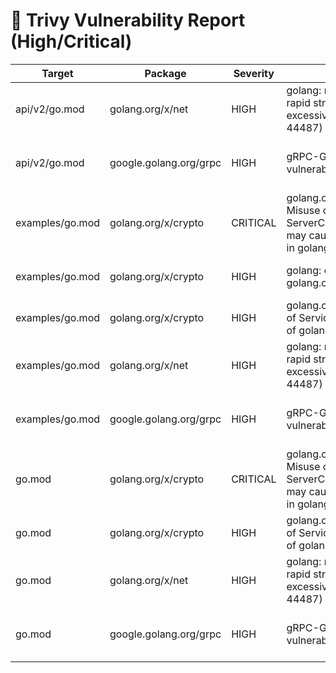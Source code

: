 # 🚨 Trivy Vulnerability Report (High/Critical)

| Target | Package | Severity | Title | CVE | Installed | Fixed |
|--------|---------|----------|-------|-----|-----------|-------|
| api/v2/go.mod | golang.org/x/net | HIGH | golang: net/http, x/net/http2: rapid stream resets can cause excessive work (CVE-2023-44487) | CVE-2023-39325 | v0.7.0 | 0.17.0 |
| api/v2/go.mod | google.golang.org/grpc | HIGH | gRPC-Go HTTP/2 Rapid Reset vulnerability | GHSA-m425-mq94-257g | v1.47.0 | 1.56.3, 1.57.1, 1.58.3 |
| examples/go.mod | golang.org/x/crypto | CRITICAL | golang.org/x/crypto/ssh: Misuse of ServerConfig.PublicKeyCallback may cause authorization bypass in golang.org/x/crypto | CVE-2024-45337 | v0.0.0-20220112180741-5e0467b6c7ce | 0.31.0 |
| examples/go.mod | golang.org/x/crypto | HIGH | golang: crash in a golang.org/x/crypto/ssh server | CVE-2022-27191 | v0.0.0-20220112180741-5e0467b6c7ce | 0.0.0-20220314234659-1baeb1ce4c0b |
| examples/go.mod | golang.org/x/crypto | HIGH | golang.org/x/crypto/ssh: Denial of Service in the Key Exchange of golang.org/x/crypto/ssh | CVE-2025-22869 | v0.0.0-20220112180741-5e0467b6c7ce | 0.35.0 |
| examples/go.mod | golang.org/x/net | HIGH | golang: net/http, x/net/http2: rapid stream resets can cause excessive work (CVE-2023-44487) | CVE-2023-39325 | v0.7.0 | 0.17.0 |
| examples/go.mod | google.golang.org/grpc | HIGH | gRPC-Go HTTP/2 Rapid Reset vulnerability | GHSA-m425-mq94-257g | v1.43.0 | 1.56.3, 1.57.1, 1.58.3 |
| go.mod | golang.org/x/crypto | CRITICAL | golang.org/x/crypto/ssh: Misuse of ServerConfig.PublicKeyCallback may cause authorization bypass in golang.org/x/crypto | CVE-2024-45337 | v0.0.0-20220622213112-05595931fe9d | 0.31.0 |
| go.mod | golang.org/x/crypto | HIGH | golang.org/x/crypto/ssh: Denial of Service in the Key Exchange of golang.org/x/crypto/ssh | CVE-2025-22869 | v0.0.0-20220622213112-05595931fe9d | 0.35.0 |
| go.mod | golang.org/x/net | HIGH | golang: net/http, x/net/http2: rapid stream resets can cause excessive work (CVE-2023-44487) | CVE-2023-39325 | v0.7.0 | 0.17.0 |
| go.mod | google.golang.org/grpc | HIGH | gRPC-Go HTTP/2 Rapid Reset vulnerability | GHSA-m425-mq94-257g | v1.49.0 | 1.56.3, 1.57.1, 1.58.3 |
